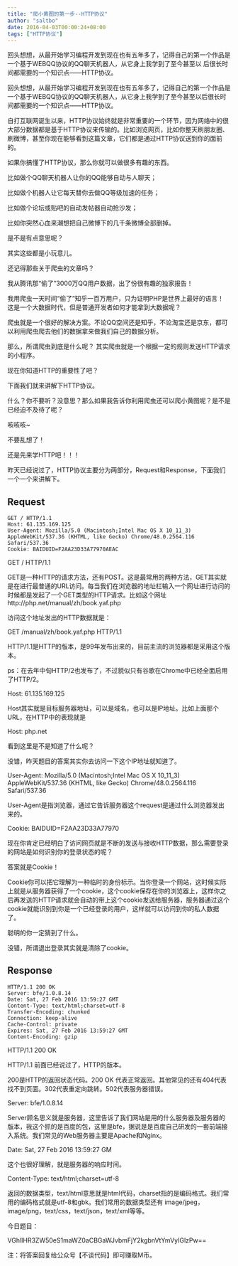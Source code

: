 ```yaml
---
title: "爬小黄图的第一步--HTTP协议"
author: "saltbo"
date: 2016-04-03T00:00:24+08:00
tags: ["HTTP协议"] 
---
```


回头想想，从最开始学习编程开发到现在也有五年多了，记得自己的第一个作品是一个基于WEBQQ协议的QQ聊天机器人，从它身上我学到了至今甚至以
    后很长时间都需要的一个知识点——HTTP协议。
<!--more-->

回头想想，从最开始学习编程开发到现在也有五年多了，记得自己的第一个作品是一个基于WEBQQ协议的QQ聊天机器人，从它身上我学到了至今甚至以后很长时间都需要的一个知识点——HTTP协议。

自打互联网诞生以来，HTTP协议始终就是非常重要的一个环节，因为网络中的很大部分数据都是基于HTTP协议来传输的。比如浏览网页，比如你整天刷朋友圈、刷微博，甚至你现在能够看到这篇文章，它们都是通过HTTP协议送到你的面前的。

如果你搞懂了HTTP协议，那么你就可以做很多有趣的东西。

比如做个QQ聊天机器人让你的QQ能够自动与人聊天；

比如做个机器人让它每天替你去做QQ等级加速的任务；

比如做个论坛或贴吧的自动发帖器自动抢沙发；

比如你突然心血来潮想把自己微博下的几千条微博全部删掉。

是不是有点意思呢？

其实这些都是小玩意儿。

还记得那些关于爬虫的文章吗？


我从腾讯那“偷了”3000万QQ用户数据，出了份很有趣的独家报告！

我用爬虫一天时间“偷了”知乎一百万用户，只为证明PHP是世界上最好的语言！
这是一个大数据时代，但是普通开发者如何才能拿到大数据呢？

爬虫就是一个很好的解决方案。不论QQ空间还是知乎，不论淘宝还是京东，都可以利用爬虫爬去他们的数据拿来做我们自己的数据分析。

那么，所谓爬虫到底是什么呢？ 其实爬虫就是一个根据一定的规则发送HTTP请求的小程序。

现在你知道HTTP的重要性了吧？

下面我们就来讲解下HTTP协议。

什么？你不要听？没意思？那么如果我告诉你利用爬虫还可以爬小黄图呢？是不是已经迫不及待了呢？

咳咳咳~

不要乱想了！

还是先来学HTTP吧！！！

昨天已经说过了，HTTP协议主要分为两部分，Request和Response，下面我们一个一个来讲解下。

## Request

```
GET / HTTP/1.1
Host: 61.135.169.125
User-Agent: Mozilla/5.0 (Macintosh;Intel Mac OS X 10_11_3) AppleWebKit/537.36 (KHTML, like Gecko) Chrome/48.0.2564.116 Safari/537.36
Cookie: BAIDUID=F2AA23D33A77970AEAC
```

GET / HTTP/1.1

GET是一种HTTP的请求方法，还有POST。这是最常用的两种方法，GET其实就是在进行最普通的URL访问。每当我们在浏览器的地址栏输入一个网址进行访问的时候都是发起了一个GET类型的HTTP请求。比如这个网址http://php.net/manual/zh/book.yaf.php

访问这个地址发出的HTTP数据就是：

GET /manual/zh/book.yaf.php  HTTP/1.1

HTTP/1.1是HTTP的版本，是99年发布出来的，目前主流的浏览器都是采用这个版本。

ps：在去年中旬HTTP/2也发布了，不过貌似只有谷歌在Chrome中已经全面启用了HTTP/2。

Host: 61.135.169.125

Host其实就是目标服务器地址，可以是域名，也可以是IP地址。比如上面那个URL，在HTTP中的表现就是

Host: php.net

看到这里是不是知道了什么呢？

没错，昨天题目的答案其实你去访问一下这个IP地址就知道了。

User-Agent: Mozilla/5.0 (Macintosh;Intel Mac OS X 10_11_3) AppleWebKit/537.36 (KHTML, like Gecko) Chrome/48.0.2564.116 Safari/537.36

User-Agent是指浏览器，通过它告诉服务器这个request是通过什么浏览器发出来的。

Cookie: BAIDUID=F2AA23D33A77970

现在你肯定已经明白了访问网页就是不断的发送与接收HTTP数据，那么需要登录的网站是如何识别你的登录状态的呢？

答案就是Cookie！

Cookie你可以把它理解为一种临时的身份标示。当你登录一个网站，这时候实际上就是从服务器获得了一个cookie，这个cookie保存在你的浏览器上，这样你之后再发送的HTTP请求就会自动的带上这个cookie发送给服务器，服务器通过这个cookie就能识别到你是一个已经登录的用户，这样就可以访问到你的私人数据了。

聪明的你一定猜到了什么。

没错，所谓退出登录其实就是清除了cookie。

## Response

```
HTTP/1.1 200 OK
Server: bfe/1.0.8.14
Date: Sat, 27 Feb 2016 13:59:27 GMT
Content-Type: text/html;charset=utf-8
Transfer-Encoding: chunked
Connection: keep-alive
Cache-Control: private
Expires: Sat, 27 Feb 2016 13:59:27 GMT
Content-Encoding: gzip
```

HTTP/1.1 200 OK

HTTP/1.1 前面已经说过了，HTTP的版本。

200是HTTP的返回状态代码。200 OK 代表正常返回。其他常见的还有404代表找不到页面。302代表重定向跳转。502代表服务器错误。

Server: bfe/1.0.8.14

Server顾名思义就是服务器，这里告诉了我们网站是用的什么服务器及服务器的版本，我这个抓的是百度的包，这里是bfe，据说是是百度自己研发的一套前端接入系统。我们常见的Web服务器主要是Apache和Nginx。

Date: Sat, 27 Feb 2016 13:59:27 GM

这个也很好理解，就是服务器的响应时间。

Content-Type: text/html;charset=utf-8

返回的数据类型，text/html意思就是html代码，charset指的是编码格式。我们常用的编码格式就是utf-8和gbk。我们常用的数据类型还有 image/jpeg，image/png，text/css，text/json，text/xml等等。

今日题目：

VGhlIHR3ZW50eS1maWZ0aCBGaWJvbmFjY2kgbnVtYmVyIGlzPw==

注：将答案回复给公众号【不谈代码】即可赚取M币。
